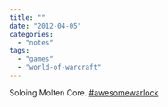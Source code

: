```yaml
---
title: ""
date: "2012-04-05"
categories: 
  - "notes"
tags: 
  - "games"
  - "world-of-warcraft"
---
```


Soloing Molten Core. [#awesomewarlock](https://twitter.com/hashtag/awesomewarlock?src=hashtag_click)
